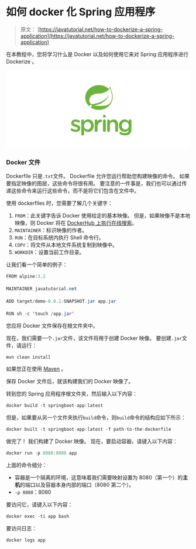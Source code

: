 # 如何 docker 化 Spring 应用程序

> 原文： [https://javatutorial.net/how-to-dockerize-a-spring-application](https://javatutorial.net/how-to-dockerize-a-spring-application)

在本教程中，您将学习什么是 Docker 以及如何使用它来对 Spring 应用程序进行 Dockerize 。

![spring-featured-image](img/d2f73752d8ae931b119dec1eac866973.jpg)

### Docker 文件

Dockerfile 只是`.txt`文件。 Dockerfile 允许您运行帮助您构建映像的命令。 如果要指定映像的图层，这些命令将很有用。 要注意的一件事是，我们也可以通过传递这些命令来运行这些命令，而不是将它们包含在文件中。

使用 dockerfiles 时，您需要了解几个关键字：

1.  `FROM`：此关键字告诉 Docker 使用给定的基本映像。 但是，如果映像不是本地映像，则 Docker 将在 [DockerHub 上执行在线搜索](https://hub.docker.com/search/?q=&type=image)。
2.  `MAINTAINER`：标识映像的作者。
3.  `RUN`：在目标系统内执行 Shell 命令行。
4.  `COPY`：将文件从本地文件系统复制到映像中。
5.  `WORKDIR`：设置当前工作目录。

让我们看一个简单的例子：

```java
FROM alpine:3.2

MAINTAINER javatutorial.net

ADD target/demo-0.0.1-SNAPSHOT.jar app.jar

RUN sh -c 'touch /app.jar'
```

您应将 Docker 文件保存在根文件夹中。

现在，我们需要一个`.jar`文件，该文件将用于创建 Docker 映像。 要创建`.jar`文件，请运行：

```java
mvn clean install
```

如果您正在使用 [Maven](https://javatutorial.net/how-to-install-maven-on-windows-linux-and-mac) 。

保存 Docker 文件后，就该构建我们的 Docker 映像了。

转到您的 Spring 应用程序根文件夹，然后输入以下内容：

```java
docker build -t springboot-app:latest
```

但是，如果要从另一个文件夹执行`build`命令，则`build`命令的结构应如下所示：

```java
docker built -t springboot-app:latest -f path-to-the-dockerfile
```

做完了！ 我们构建了 Docker 映像。 现在，要启动容器，请键入以下内容：

```java
docker run -p 8080:8080 app

```

上面的命令细分：

*   容器是一个隔离的环境，这意味着我们需要映射设置为 8080（第一个）的**主机**的端口以及容器本身内部的端口（8080 第二个）。
*   `-p 8080`：8080

要访问它，请键入以下内容：

```java
docker exec -ti app bash
```

要访问日志：

```java
docker logs app
```